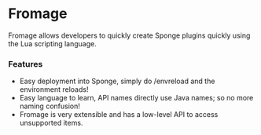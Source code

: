 # Fromage
Fromage allows developers to quickly create Sponge plugins quickly using the Lua scripting language.

### Features

- Easy deployment into Sponge, simply do /envreload and the environment reloads!
- Easy language to learn, API names directly use Java names; so no more naming confusion!
- Fromage is very extensible and has a low-level API to access unsupported items.